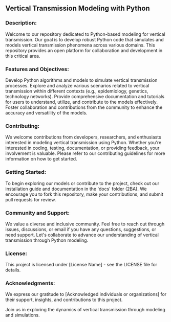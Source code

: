 ## Vertical Transmission Modeling with Python

### Description:
Welcome to our repository dedicated to Python-based modeling for vertical transmission. Our goal is to develop robust Python code that simulates and models vertical transmission phenomena across various domains. 
This repository provides an open platform for collaboration and development in this critical area.

### Features and Objectives:

Develop Python algorithms and models to simulate vertical transmission processes.
Explore and analyze various scenarios related to vertical transmission within different contexts (e.g., epidemiology, genetics, technology networks).
Provide comprehensive documentation and tutorials for users to understand, utilize, and contribute to the models effectively.
Foster collaboration and contributions from the community to enhance the accuracy and versatility of the models.

### Contributing:
We welcome contributions from developers, researchers, and enthusiasts interested in modeling vertical transmission using Python. Whether you're interested in coding, testing, documentation, or providing feedback, your involvement is valuable. 
Please refer to our contributing guidelines for more information on how to get started.

### Getting Started:
To begin exploring our models or contribute to the project, check out our installation guide and documentation in the 'docs' folder (2BA). 
We encourage you to fork this repository, make your contributions, and submit pull requests for review.

### Community and Support:
We value a diverse and inclusive community. Feel free to reach out through issues, discussions, or email if you have any questions, suggestions, or need support. 
Let's collaborate to advance our understanding of vertical transmission through Python modeling.

### License:
This project is licensed under [License Name] - see the LICENSE file for details.

### Acknowledgments:
We express our gratitude to [Acknowledged individuals or organizations] for their support, insights, and contributions to this project.

Join us in exploring the dynamics of vertical transmission through modeling and simulations.

